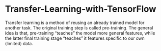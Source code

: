 # Transfer-Learning-with-TensorFlow


Transfer learning is a method of reusing an already trained model for another task. The original training step is called pre-training. The general idea is that, pre-training “teaches” the model more general features, while the latter final training stage “teaches” it features specific to our own (limited) data.

